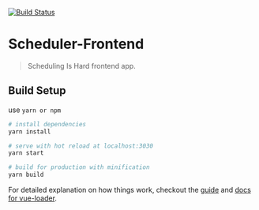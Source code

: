 [![Build Status](https://travis-ci.org/maxdobeck/scheduler-frontend.svg?branch=dev)](https://travis-ci.org/maxdobeck/scheduler-frontend)
# Scheduler-Frontend

> Scheduling Is Hard frontend app.

## Build Setup
use `yarn or npm`

``` bash
# install dependencies
yarn install

# serve with hot reload at localhost:3030
yarn start

# build for production with minification
yarn build
```

For detailed explanation on how things work, checkout the [guide](http://vuejs-templates.github.io/webpack/) and [docs for vue-loader](http://vuejs.github.io/vue-loader).
